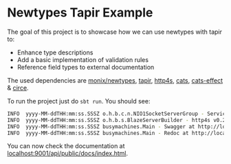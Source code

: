 # Newtypes Tapir Example

The goal of this project is to showcase how we can use newtypes with tapir to:
* Enhance type descriptions
* Add a basic implementation of validation rules
* Reference field types to external documentation

The used dependencies are
[monix/newtypes](https://github.com/monix/newtypes), 
[tapir](https://github.com/softwaremill/tapir), 
[http4s](https://github.com/http4s/http4s), 
[cats](https://github.com/typelevel/cats), 
[cats-effect](https://github.com/typelevel/cats-effect) & 
[circe](https://github.com/circe/circe).

To run the project just do `sbt run`. You should see:

```bash
INFO  yyyy-MM-ddTHH:mm:ss.SSSZ o.h.b.c.n.NIO1SocketServerGroup - Service bound to address /127.0.0.1:9001 
INFO  yyyy-MM-ddTHH:mm:ss.SSSZ o.h.b.s.BlazeServerBuilder - http4s v0.23.6 on blaze v0.15.2 started at http://127.0.0.1:9001/ 
INFO  yyyy-MM-ddTHH:mm:ss.SSSZ busymachines.Main - Swagger at http://localhost:9001/api/public/swagger 
INFO  yyyy-MM-ddTHH:mm:ss.SSSZ busymachines.Main - Redoc at http://localhost:9001/api/public/redoc  
```

You can now check the documentation at 
[localhost:9001/api/public/docs/index.html](http://localhost:9001/api/public/docs/index.html).  
